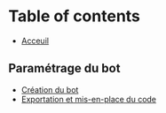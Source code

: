 # Table of contents

* [Acceuil](README.md)

## Paramétrage du bot

* [Création du bot](parametrage-du-bot/creation-du-bot.md)
* [Exportation et mis-en-place du code](parametrage-du-bot/exportation-et-mis-en-place-du-code.md)

